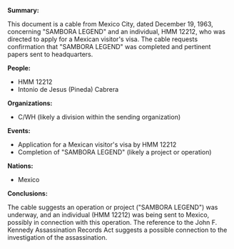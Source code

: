 **Summary:**

This document is a cable from Mexico City, dated December 19, 1963, concerning "SAMBORA LEGEND" and an individual, HMM 12212, who was directed to apply for a Mexican visitor's visa. The cable requests confirmation that "SAMBORA LEGEND" was completed and pertinent papers sent to headquarters.

**People:**

*   HMM 12212
*   Intonio de Jesus (Pineda) Cabrera

**Organizations:**

*   C/WH (likely a division within the sending organization)

**Events:**

*   Application for a Mexican visitor's visa by HMM 12212
*   Completion of "SAMBORA LEGEND" (likely a project or operation)

**Nations:**

*   Mexico

**Conclusions:**

The cable suggests an operation or project ("SAMBORA LEGEND") was underway, and an individual (HMM 12212) was being sent to Mexico, possibly in connection with this operation. The reference to the John F. Kennedy Assassination Records Act suggests a possible connection to the investigation of the assassination.
